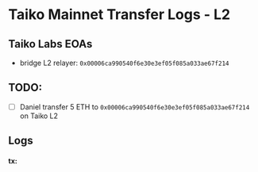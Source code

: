 # Taiko Mainnet Transfer Logs - L2

## Taiko Labs EOAs

- bridge L2 relayer: `0x00006ca990540f6e30e3ef05f085a033ae67f214`

## TODO:

- [ ] Daniel transfer 5 ETH to `0x00006ca990540f6e30e3ef05f085a033ae67f214` on Taiko L2

## Logs

#### tx:
